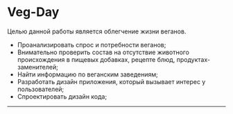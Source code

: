 # Veg-Day

Целью данной работы является облегчение жизни веганов. 
* Проанализировать спрос и потребности веганов;
* Внимательно проверить состав на отсутствие животного
происхождения в пищевых добавках, рецепте блюд, продуктах-заменителей;
* Найти информацию по веганским заведениям;
* Разработать дизайн приложения, который вызывает интерес у
пользователей;
* Спроектировать дизайн кода;
___

 
